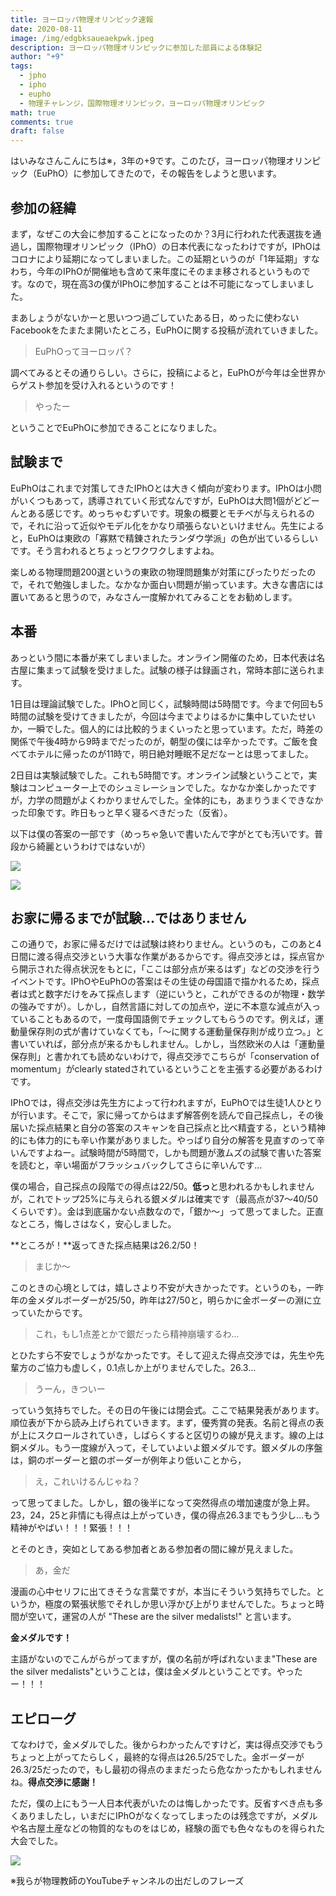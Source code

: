 ```yaml
---
title: ヨーロッパ物理オリンピック速報
date: 2020-08-11
image: /img/edgbksaueaekpwk.jpeg
description: ヨーロッパ物理オリンピックに参加した部員による体験記
author: "+9"
tags:
  - jpho
  - ipho
  - eupho
  - 物理チャレンジ，国際物理オリンピック，ヨーロッパ物理オリンピック
math: true
comments: true
draft: false
---
```

はいみなさんこんにちは※，3年の+9です。このたび，ヨーロッパ物理オリンピック（EuPhO）に参加してきたので，その報告をしようと思います。

## 参加の経緯

まず，なぜこの大会に参加することになったのか？3月に行われた代表選抜を通過し，国際物理オリンピック（IPhO）の日本代表になったわけですが，IPhOはコロナにより延期になってしまいました。この延期というのが「1年延期」すなわち，今年のIPhOが開催地も含めて来年度にそのまま移されるというものです。なので，現在高3の僕がIPhOに参加することは不可能になってしまいました。

まあしょうがないかーと思いつつ過ごしていたある日，めったに使わないFacebookをたまたま開いたところ，EuPhOに関する投稿が流れていきました。

> EuPhOってヨーロッパ？

調べてみるとその通りらしい。さらに，投稿によると，EuPhOが今年は全世界からゲスト参加を受け入れるというのです！

> やったー

ということでEuPhOに参加できることになりました。

## 試験まで

EuPhOはこれまで対策してきたIPhOとは大きく傾向が変わります。IPhOは小問がいくつもあって，誘導されていく形式なんですが，EuPhOは大問1個がどどーんとある感じです。めっちゃむずいです。現象の概要とモチベが与えられるので，それに沿って近似やモデル化をかなり頑張らないといけません。先生によると，EuPhOは東欧の「寡黙で精錬されたランダウ学派」の色が出ているらしいです。そう言われるとちょっとワクワクしますよね。

楽しめる物理問題200選というの東欧の物理問題集が対策にぴったりだったので，それで勉強しました。なかなか面白い問題が揃っています。大きな書店には置いてあると思うので，みなさん一度解かれてみることをお勧めします。

## 本番

あっという間に本番が来てしまいました。オンライン開催のため，日本代表は名古屋に集まって試験を受けました。試験の様子は録画され，常時本部に送られます。

1日目は理論試験でした。IPhOと同じく，試験時間は5時間です。今まで何回も5時間の試験を受けてきましたが，今回は今までよりはるかに集中していたせいか，一瞬でした。個人的には比較的うまくいったと思っています。ただ，時差の関係で午後4時から9時までだったのが，朝型の僕には辛かったです。ご飯を食べてホテルに帰ったのが11時で，明日絶対睡眠不足だなーとは思ってました。

2日目は実験試験でした。これも5時間です。オンライン試験ということで，実験はコンピューター上でのシュミレーションでした。なかなか楽しかったですが，力学の問題がよくわかりませんでした。全体的にも，あまりうまくできなかった印象です。昨日もっと早く寝るべきだった（反省）。

以下は僕の答案の一部です（めっちゃ急いで書いたんで字がとても汚いです。普段から綺麗というわけではないが）

![](/img/jpn-1-ono-t3（ドラッグされました）.png)

![](/img/jpn-1-ono-e1（ドラッグされました）-2.png)

## お家に帰るまでが試験...ではありません

この通りで，お家に帰るだけでは試験は終わりません。というのも，このあと4日間に渡る得点交渉という大事な作業があるからです。得点交渉とは，採点官から開示された得点状況をもとに，「ここは部分点が来るはず」などの交渉を行うイベントです。IPhOやEuPhOの答案はその生徒の母国語で描かれるため，採点者は式と数字だけをみて採点します（逆にいうと，これができるのが物理・数学の強みですが）。しかし，自然言語に対しての加点や，逆に不本意な減点が入っていることもあるので，一度母国語側でチェックしてもらうのです。例えば，運動量保存則の式が書けていなくても，「〜に関する運動量保存則が成り立つ。」と書いていれば，部分点が来るかもしれません。しかし，当然欧米の人は「運動量保存則」と書かれても読めないわけで，得点交渉でこちらが「conservation of momentum」がclearly statedされているということを主張する必要があるわけです。

IPhOでは，得点交渉は先生方によって行われますが，EuPhOでは生徒1人ひとりが行います。そこで，家に帰ってからはまず解答例を読んで自己採点し，その後届いた採点結果と自分の答案のスキャンを自己採点と比べ精査する，という精神的にも体力的にも辛い作業がありました。やっぱり自分の解答を見直すのって辛いんですよねー。試験時間が5時間で，しかも問題が激ムズの試験で書いた答案を読むと，辛い場面がフラッシュバックしてさらに辛いんです...

僕の場合，自己採点の段階での得点は22/50。**低っ**と思われるかもしれませんが，これでトップ25%に与えられる銀メダルは確実です（最高点が37〜40/50くらいです）。金は到底届かない点数なので，「銀か〜」って思ってました。正直なところ，悔しさはなく，安心しました。

**ところが！**返ってきた採点結果は26.2/50！

> まじか〜

このときの心境としては，嬉しさより不安が大きかったです。というのも，一昨年の金メダルボーダーが25/50，昨年は27/50と，明らかに金ボーダーの淵に立っていたからです。

> これ，もし1点差とかで銀だったら精神崩壊するわ...

とひたすら不安でしょうがなかったです。そして迎えた得点交渉では，先生や先輩方のご協力も虚しく，0.1点しか上がりませんでした。26.3...

> うーん，きついー

っていう気持ちでした。その日の午後には閉会式。ここで結果発表があります。順位表が下から読み上げられていきます。まず，優秀賞の発表。名前と得点の表が上にスクロールされていき，しばらくすると区切りの線が見えます。線の上は銅メダル。もう一度線が入って，そしていよいよ銀メダルです。銀メダルの序盤は，銅のボーダーと銀のボーダーが例年より低いことから，

> え，これいけるんじゃね？

って思ってました。しかし，銀の後半になって突然得点の増加速度が急上昇。23，24，25と非情にも得点は上がっていき，僕の得点26.3までもう少し...もう精神がやばい！！！緊張！！！

とそのとき，突如としてある参加者とある参加者の間に線が見えました。

> あ，金だ

漫画の心中セリフに出てきそうな言葉ですが，本当にそういう気持ちでした。というか，極度の緊張状態でそれしか思い浮かび上がりませんでした。ちょっと時間が空いて，運営の人が "These are the silver medalists!" と言います。

**金メダルです！**

主語がないのでこんがらがってますが，僕の名前が呼ばれないまま"These are the silver medalists"ということは，僕は金メダルということです。やったー！！！

## エピローグ

てなわけで，金メダルでした。後からわかったんですけど，実は得点交渉でもうちょっと上がってたらしく，最終的な得点は26.5/25でした。金ボーダーが26.3/25だったので，もし最初の得点のままだったら危なかったかもしれませんね。**得点交渉に感謝！**

ただ，僕の上にもう一人日本代表がいたのは悔しかったです。反省すべき点も多くありましたし，いまだにIPhOがなくなってしまったのは残念ですが，メダルや名古屋土産などの物質的なものをはじめ，経験の面でも色々なものを得られた大会でした。

![](/img/edgbksaueaekpwk.jpeg)

※我らが物理教師のYouTubeチャンネルの出だしのフレーズ